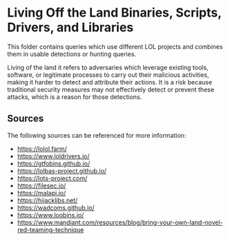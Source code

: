 # Living Off the Land Binaries, Scripts, Drivers, and Libraries
This folder contains queries which use different LOL projects and combines them in usable detections or hunting queries. 

Living of the land it refers to adversaries which leverage existing tools, software, or legitimate processes to carry out their malicious activities, making it harder to detect and attribute their actions. It is a risk because traditional security measures may not effectively detect or prevent these attacks, which is a reason for those detections. 

## Sources
The following sources can be referenced for more information:
- https://lolol.farm/
- https://www.loldrivers.io/
- https://gtfobins.github.io/
- https://lolbas-project.github.io/
- https://lots-project.com/
- https://filesec.io/
- https://malapi.io/
- https://hijacklibs.net/
- https://wadcoms.github.io/
- https://www.loobins.io/
- https://www.mandiant.com/resources/blog/bring-your-own-land-novel-red-teaming-technique
